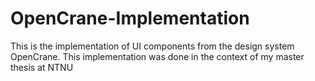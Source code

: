 # OpenCrane-Implementation
This is the implementation of UI components from the design system OpenCrane. This implementation was done in the context of my master thesis at NTNU
